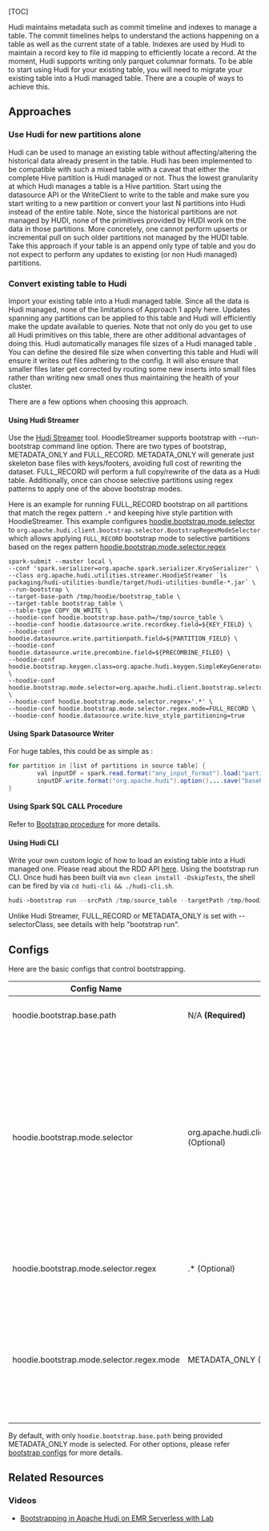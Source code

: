 [TOC]


Hudi maintains metadata such as commit timeline and indexes to manage a table. The commit timelines helps to understand the actions happening on a table as well as the current state of a table. Indexes are used by Hudi to maintain a record key to file id mapping to efficiently locate a record. At the moment, Hudi supports writing only parquet columnar formats.
To be able to start using Hudi for your existing table, you will need to migrate your existing table into a Hudi managed table. There are a couple of ways to achieve this.


## Approaches


### Use Hudi for new partitions alone

Hudi can be used to manage an existing table without affecting/altering the historical data already present in the
table. Hudi has been implemented to be compatible with such a mixed table with a caveat that either the complete
Hive partition is Hudi managed or not. Thus the lowest granularity at which Hudi manages a table is a Hive
partition. Start using the datasource API or the WriteClient to write to the table and make sure you start writing
to a new partition or convert your last N partitions into Hudi instead of the entire table. Note, since the historical
partitions are not managed by HUDI, none of the primitives provided by HUDI work on the data in those partitions. More concretely, one cannot perform upserts or incremental pull on such older partitions not managed by the HUDI table.
Take this approach if your table is an append only type of table and you do not expect to perform any updates to existing (or non Hudi managed) partitions.


### Convert existing table to Hudi

Import your existing table into a Hudi managed table. Since all the data is Hudi managed, none of the limitations
of Approach 1 apply here. Updates spanning any partitions can be applied to this table and Hudi will efficiently
make the update available to queries. Note that not only do you get to use all Hudi primitives on this table,
there are other additional advantages of doing this. Hudi automatically manages file sizes of a Hudi managed table
. You can define the desired file size when converting this table and Hudi will ensure it writes out files
adhering to the config. It will also ensure that smaller files later get corrected by routing some new inserts into
small files rather than writing new small ones thus maintaining the health of your cluster.

There are a few options when choosing this approach.

#### Using Hudi Streamer

Use the [Hudi Streamer]($Using-Spark#hudi-streamer) tool. HoodieStreamer supports bootstrap with
--run-bootstrap command line option. There are two types of bootstrap, METADATA_ONLY and FULL_RECORD. METADATA_ONLY will
generate just skeleton base files with keys/footers, avoiding full cost of rewriting the dataset. FULL_RECORD will
perform a full copy/rewrite of the data as a Hudi table.  Additionally, once can choose selective partitions using regex
patterns to apply one of the above bootstrap modes.

Here is an example for running FULL_RECORD bootstrap on all partitions that match the regex pattern `.*` and keeping
hive style partition with HoodieStreamer. This example configures
[hoodie.bootstrap.mode.selector](https://hudi.apache.org/docs/configurations#hoodiebootstrapmodeselector) to
`org.apache.hudi.client.bootstrap.selector.BootstrapRegexModeSelector`  which allows applying `FULL_RECORD` bootstrap
mode to selective partitions based on the regex pattern [hoodie.bootstrap.mode.selector.regex](https://hudi.apache.org/docs/configurations#hoodiebootstrapmodeselectorregex)

```
spark-submit --master local \
--conf 'spark.serializer=org.apache.spark.serializer.KryoSerializer' \
--class org.apache.hudi.utilities.streamer.HoodieStreamer `ls packaging/hudi-utilities-bundle/target/hudi-utilities-bundle-*.jar` \
--run-bootstrap \
--target-base-path /tmp/hoodie/bootstrap_table \
--target-table bootstrap_table \
--table-type COPY_ON_WRITE \
--hoodie-conf hoodie.bootstrap.base.path=/tmp/source_table \
--hoodie-conf hoodie.datasource.write.recordkey.field=${KEY_FIELD} \
--hoodie-conf hoodie.datasource.write.partitionpath.field=${PARTITION_FIELD} \
--hoodie-conf hoodie.datasource.write.precombine.field=${PRECOMBINE_FILED} \
--hoodie-conf hoodie.bootstrap.keygen.class=org.apache.hudi.keygen.SimpleKeyGenerator \
--hoodie-conf hoodie.bootstrap.mode.selector=org.apache.hudi.client.bootstrap.selector.BootstrapRegexModeSelector \
--hoodie-conf hoodie.bootstrap.mode.selector.regex='.*' \
--hoodie-conf hoodie.bootstrap.mode.selector.regex.mode=FULL_RECORD \
--hoodie-conf hoodie.datasource.write.hive_style_partitioning=true
``` 

#### Using Spark Datasource Writer

For huge tables, this could be as simple as :
```java
for partition in [list of partitions in source table] {
        val inputDF = spark.read.format("any_input_format").load("partition_path")
        inputDF.write.format("org.apache.hudi").option()....save("basePath")
}
```  

#### Using Spark SQL CALL Procedure

Refer to [Bootstrap procedure](https://hudi.apache.org/docs/next/procedures#bootstrap) for more details.

#### Using Hudi CLI

Write your own custom logic of how to load an existing table into a Hudi managed one. Please read about the RDD API
[here]($Spark-Quick-Start). Using the bootstrap run CLI. Once hudi has been built via `mvn clean install -DskipTests`, the shell can be
fired by via `cd hudi-cli && ./hudi-cli.sh`.

```java
hudi->bootstrap run --srcPath /tmp/source_table --targetPath /tmp/hoodie/bootstrap_table --tableName bootstrap_table --tableType COPY_ON_WRITE --rowKeyField ${KEY_FIELD} --partitionPathField ${PARTITION_FIELD} --sparkMaster local --hoodieConfigs hoodie.datasource.write.hive_style_partitioning=true --selectorClass org.apache.hudi.client.bootstrap.selector.FullRecordBootstrapModeSelector
```
Unlike Hudi Streamer, FULL_RECORD or METADATA_ONLY is set with --selectorClass, see details with help "bootstrap run".


## Configs

Here are the basic configs that control bootstrapping.

| Config Name                                         | Default            | Description                                                                                                                                                                                                                                                                                                                                                                                                                                                                                                                                                                                                                                                                                                                                                                                                                                                                                                                                                                                                                                                                                                                                                                                             |
| --------------------------------------------------- | ------------------ |---------------------------------------------------------------------------------------------------------------------------------------------------------------------------------------------------------------------------------------------------------------------------------------------------------------------------------------------------------------------------------------------------------------------------------------------------------------------------------------------------------------------------------------------------------------------------------------------------------------------------------------------------------------------------------------------------------------------------------------------------------------------------------------------------------------------------------------------------------------------------------------------------------------------------------------------------------------------------------------------------------------------------------------------------------------------------------------------------------------------------------------------------------------------------------------------------------|
| hoodie.bootstrap.base.path | N/A **(Required)** | Base path of the dataset that needs to be bootstrapped as a Hudi table<br /><br />`Config Param: BASE_PATH`<br />`Since Version: 0.6.0`                                                                                                                                                                                                                                                                                                                                                                                                                                                                                                                                                                                                                                                                                                                                                                                                                                                                                                                                                                                                                                                                 |
| hoodie.bootstrap.mode.selector                  | org.apache.hudi.client.bootstrap.selector.MetadataOnlyBootstrapModeSelector (Optional)          | Selects the mode in which each file/partition in the bootstrapped dataset gets bootstrapped<br />Possible values:<ul><li>`org.apache.hudi.client.bootstrap.selector.MetadataOnlyBootstrapModeSelector`: In this mode, the full record data is not copied into Hudi therefore it avoids full cost of rewriting the dataset. Instead, 'skeleton' files containing just the corresponding metadata columns are added to the Hudi table. Hudi relies on the data in the original table and will face data-loss or corruption if files in the original table location are deleted or modified.</li><li>`org.apache.hudi.client.bootstrap.selector.FullRecordBootstrapModeSelector`: In this mode, the full record data is copied into hudi and metadata columns are added. A full record bootstrap is functionally equivalent to a bulk-insert. After a full record bootstrap, Hudi will function properly even if the original table is modified or deleted.</li><li>`org.apache.hudi.client.bootstrap.selector.BootstrapRegexModeSelector`: A bootstrap selector which employs bootstrap mode by specified partitions.</li></ul><br />`Config Param: MODE_SELECTOR_CLASS_NAME`<br />`Since Version: 0.6.0` |
| hoodie.bootstrap.mode.selector.regex                   | .* (Optional)                                                                                   | Matches each bootstrap dataset partition against this regex and applies the mode below to it. This is **applicable only when** `hoodie.bootstrap.mode.selector` equals `org.apache.hudi.client.bootstrap.selector.BootstrapRegexModeSelector`<br /><br />`Config Param: PARTITION_SELECTOR_REGEX_PATTERN`<br />`Since Version: 0.6.0`                                                                                                                                                                                                                                                                                                                                                                                                                                                                                                                                                                                                                                                                                                                                                                                                                                                                   |
| hoodie.bootstrap.mode.selector.regex.mode             | METADATA_ONLY (Optional)                                                                        | When specified, applies one of the possible <u>[Bootstrap Modes](https://github.com/apache/hudi/blob/bc583b4158684c23f35d787de5afda13c2865ad4/hudi-client/hudi-client-common/src/main/java/org/apache/hudi/client/bootstrap/BootstrapMode.java)</u> to the partitions that match the regex provided as part of the `hoodie.bootstrap.mode.selector.regex`. For unmatched partitions the other Bootstrap Mode is applied. This is **applicable only when** `hoodie.bootstrap.mode.selector` equals `org.apache.hudi.client.bootstrap.selector.BootstrapRegexModeSelector`.<br />Possible values: <ul><li><u>[FULL_RECORD](https://github.com/apache/hudi/blob/bc583b4158684c23f35d787de5afda13c2865ad4/hudi-client/hudi-client-common/src/main/java/org/apache/hudi/client/bootstrap/BootstrapMode.java#L36C5-L36C5)</u></li><li><u>[METADATA_ONLY](https://github.com/apache/hudi/blob/bc583b4158684c23f35d787de5afda13c2865ad4/hudi-client/hudi-client-common/src/main/java/org/apache/hudi/client/bootstrap/BootstrapMode.java#L44C4-L44C4)</u></li></ul><br />`Config Param: PARTITION_SELECTOR_REGEX_MODE`<br />`Since Version: 0.6.0`                                                              |

By default, with only `hoodie.bootstrap.base.path` being provided METADATA_ONLY mode is selected. For other options, please refer [bootstrap configs](https://hudi.apache.org/docs/next/configurations#Bootstrap-Configs) for more details.

## Related Resources
<h3>Videos</h3>

* [Bootstrapping in Apache Hudi on EMR Serverless with Lab](https://www.youtube.com/watch?v=iTNLqbW3YYA)
  
